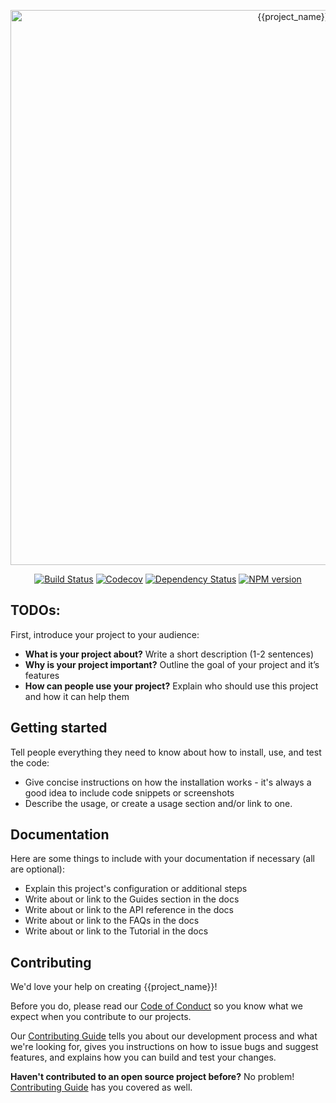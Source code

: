 <p align="center">
  <img alt="{{project_name}}" src="raw.githubusercontent.com/researchgate/node-package-blueprint/master/.github/logo.svg" width="888">
</p>

<p align="center">
  <a href="https://travis-ci.org/researchgate/node-package-blueprint"><img alt="Build Status" src="https://travis-ci.org/researchgate/node-package-blueprint.svg?branch=master"></a>
  <a href="https://codecov.io/gh/researchgate/node-package-blueprint"><img alt="Codecov" src="https://img.shields.io/codecov/c/github/researchgate/node-package-blueprint.svg"></a>
  <a href="https://dependencyci.com/github/researchgate/node-package-blueprint"><img alt="Dependency Status" src="https://dependencyci.com/github/researchgate/node-package-blueprint/badge"></a>
  <a href="https://www.npmjs.com/package/@researchgate/node-package-blueprint"><img alt="NPM version" src="https://img.shields.io/npm/v/@researchgate/node-package-blueprint.svg"></a>
</p>

## TODOs:

First, introduce your project to your audience:

- **What is your project about?** Write a short description (1-2 sentences)
- **Why is your project important?** Outline the goal of your project and it’s features
- **How can people use your project?** Explain who should use this project and how it can help them

## Getting started

Tell people everything they need to know about how to install, use, and test the code:

- Give concise instructions on how the installation works - it's always a good idea to include code snippets or screenshots
- Describe the usage, or create a usage section and/or link to one.

## Documentation

Here are some things to include with your documentation if necessary (all are optional):

- Explain this project's configuration or additional steps
- Write about or link to the Guides section in the docs
- Write about  or link to the API reference in the docs
- Write about  or link to the FAQs in the docs
- Write about  or link to the Tutorial in the docs

## Contributing

We'd love your help on creating {{project_name}}!

Before you do, please read our [Code of Conduct](.github/CODE_OF_CONDUCT.md) so you know what we expect when you contribute to our projects.

Our [Contributing Guide](.github/CONTRIBUTING.md) tells you about our development process and what we're looking for, gives you instructions on how to issue bugs and suggest features, and explains how you can build and test your changes.

**Haven't contributed to an open source project before?** No problem! [Contributing Guide](.github/CONTRIBUTING.md) has you covered as well.